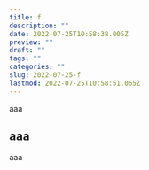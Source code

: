 ```yaml
---
title: f
description: ""
date: 2022-07-25T10:58:38.005Z
preview: ""
draft: ""
tags: ""
categories: ""
slug: 2022-07-25-f
lastmod: 2022-07-25T10:58:51.065Z
---
```

aaa

## aaa

aaa
